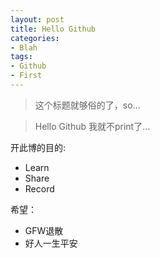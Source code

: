 ```yaml
---
layout: post
title: Hello Github
categories:
- Blah
tags:
- Github
- First
---
```


>这个标题就够俗的了，so...

>Hello Github 我就不print了...

开此博的目的:

- Learn
- Share
- Record

希望：

- GFW退散
- 好人一生平安
